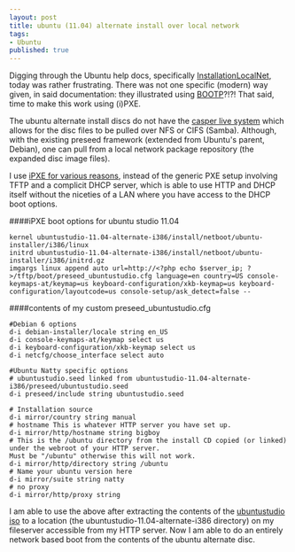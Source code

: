 ```yaml
---
layout: post
title: ubuntu (11.04) alternate install over local network
tags:
- Ubuntu
published: true
---
```

Digging through the Ubuntu help docs, specifically [InstallationLocalNet](https://help.ubuntu.com/community/Installation/LocalNet),
today was rather frustrating. There was not one specific (modern) way given, in said documentation: they illustrated using
[BOOTP](http://en.wikipedia.org/wiki/Bootstrap_Protocol)?!?! That said, time to make this work using (i)PXE.

The ubuntu alternate install discs do not have the [casper live system](http://www.linuxcertif.com/man/7/casper/)
which allows for the disc files to be pulled over NFS or CIFS (Samba). Although, with the existing preseed framework
(extended from Ubuntu's parent, Debian), one can pull from a local network package repository (the expanded disc image files).

I use [iPXE for various reasons](http://vraidsys.com/2011/06/network-boot-without-a-proper-dhcp-setup-for-pxe/),
instead of the generic PXE setup involving TFTP and a complicit DHCP server, which is able to use HTTP and DHCP itself
without the niceties of a LAN where you have access to the DHCP boot options.


####iPXE boot options for ubuntu studio 11.04

    kernel ubuntustudio-11.04-alternate-i386/install/netboot/ubuntu-installer/i386/linux
    initrd ubuntustudio-11.04-alternate-i386/install/netboot/ubuntu-installer/i386/initrd.gz
    imgargs linux append auto url=http://<?php echo $server_ip; ?>/tftp/boot/preseed_ubuntustudio.cfg language=en country=US console-keymaps-at/keymap=us keyboard-configuration/xkb-keymap=us keyboard-configuration/layoutcode=us console-setup/ask_detect=false --


####contents of my custom preseed_ubuntustudio.cfg

    #Debian 6 options
    d-i debian-installer/locale string en_US
    d-i console-keymaps-at/keymap select us
    d-i keyboard-configuration/xkb-keymap select us
    d-i netcfg/choose_interface select auto
    
    #Ubuntu Natty specific options
    # ubuntustudio.seed linked from ubuntustudio-11.04-alternate-i386/preseed/ubuntustudio.seed
    d-i preseed/include string ubuntustudio.seed
    
    # Installation source
    d-i mirror/country string manual
    # hostname This is whatever HTTP server you have set up.
    d-i mirror/http/hostname string bigboy
    # This is the /ubuntu directory from the install CD copied (or linked) under the webroot of your HTTP server.
    Must be "/ubuntu" otherwise this will not work.
    d-i mirror/http/directory string /ubuntu
    # Name your ubuntu version here
    d-i mirror/suite string natty
    # no proxy
    d-i mirror/http/proxy string


I am able to use the above after extracting the contents of the [ubuntustudio iso](http://ubuntustudio.org/download/)
to a location (the ubuntustudio-11.04-alternate-i386 directory) on my fileserver accessible from my HTTP server. Now I am able
to do an entirely network based boot from the contents of the ubuntu alternate disc.
